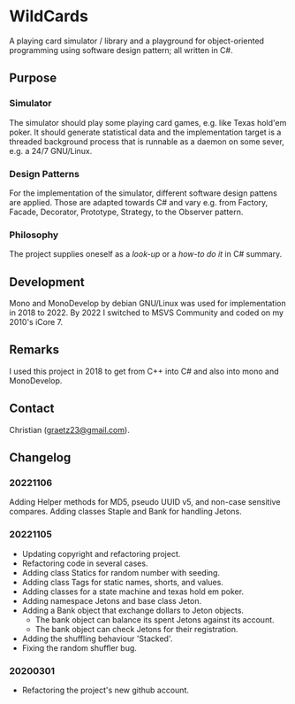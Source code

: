 # WildCards
A playing card simulator / library and a playground for object-oriented programming using software design pattern; all written in C#.

## Purpose
### Simulator
The simulator should play some playing card games, e.g. like Texas hold'em poker. It should generate statistical data and the implementation target is a threaded background process that is runnable as a daemon on some sever, e.g. a 24/7 GNU/Linux. 

### Design Patterns
For the implementation of the simulator, different software design pattens are applied. Those are adapted towards C# and vary e.g. from Factory, Facade, Decorator, Prototype, Strategy, to the Observer pattern.

### Philosophy
The project supplies oneself as a *look-up* or a *how-to do it* in C# summary.

## Development
Mono and MonoDevelop by debian GNU/Linux was used for implementation in 2018 to 2022.
By 2022 I switched to MSVS Community and coded on my 2010's iCore 7.

## Remarks
I used this project in 2018 to get from C++ into C# and also into mono and MonoDevelop.

## Contact
Christian (graetz23@gmail.com).

## Changelog
### 20221106
Adding Helper methods for MD5, pseudo UUID v5, and non-case sensitive compares.
Adding classes Staple and Bank for handling Jetons.

### 20221105
  - Updating copyright and refactoring project.
  - Refactoring code in several cases.
  - Adding class Statics for random number with seeding.
  - Adding class Tags for static names, shorts, and values.
  - Adding classes for a state machine and texas hold em poker.
  - Adding namespace Jetons and base class Jeton.
  - Adding a Bank object that exchange dollars to Jeton objects.
    - The bank object can balance its spent Jetons against its account.
    - The bank object can check Jetons for their registration.
  - Adding the shuffling behaviour 'Stacked'.
  - Fixing the random shuffler bug.

### 20200301
  - Refactoring the project's new github account.

